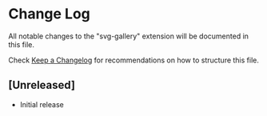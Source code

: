 # Change Log

All notable changes to the "svg-gallery" extension will be documented in this file.

Check [Keep a Changelog](http://keepachangelog.com/) for recommendations on how to structure this file.

## [Unreleased]

- Initial release
